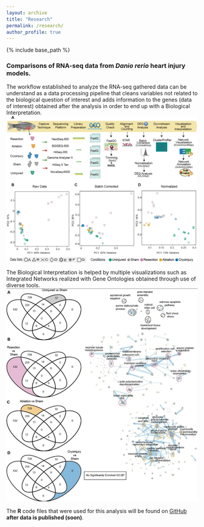 ```yaml
---
layout: archive
title: "Research"
permalink: /research/
author_profile: true
---
```


{% include base_path %}

### Comparisons of RNA-seq data from *Danio rerio* heart injury models.

The workflow established to analyze the RNA-seq gathered data can be understand as a data processing pipeline that cleans variables not related to the biological question of interest and adds information to the genes (data of interest) obtained after the analysis in order to end up with a Biological Interpretation. ![alt text](images/screen_work.jpg)


The Biological Interpretation is helped by multiple visualizations such as Integrated Networks realized with Gene Ontologies obtained through use of diverse tools. ![alt text](images/screen_net.jpg)


The **R** code files that were used for this analysis will be found on <a href="https://github.com/j">GitHub</a> **after data is published (soon)**.
